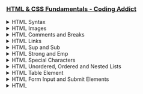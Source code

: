 ### [HTML & CSS Fundamentals - Coding Addict](https://www.codingaddict.io/l/products)

<details>
  <summary>HTML Syntax</summary>

### html_css\index.html

```html
<!DOCTYPE html>
<html lang="en">
  <head>
    <meta charset="UTF-8" />
    <meta name="viewport" content="width=device-width, initial-scale=1.0" />
    <title>First Webpage</title>
  </head>
  <body>
    <h1>Welcome to My First Webpage</h1>
    <p>This is a paragraph of text on my webpage.</p>
    <p>This is another paragraph with more information.</p>
    <p>
      Lorem ipsum dolor, sit amet consectetur adipisicing elit. Debitis
      cupiditate modi cum iste quam nulla, voluptatibus assumenda placeat magnam
      odit vel omnis, nemo, enim excepturi eos veritatis vero quia. Ipsum natus
      sint beatae tempora! Molestias nulla accusamus exercitationem pariatur,
      voluptate quibusdam sequi quasi ipsa odio aspernatur corporis. Dolor,
      laudantium quas.
    </p>
  </body>
</html>
```

<img width="2091" height="1440" alt="image" src="https://github.com/user-attachments/assets/e3c9ab6b-a8ea-4ff6-b3d7-55b548586295" />

</details>

<details>
  <summary>HTML Images</summary>

### html_css\index.html

```html
<!DOCTYPE html>
<html lang="en">
  <head>
    <meta charset="UTF-8" />
    <meta name="viewport" content="width=device-width, initial-scale=1.0" />
    <title>First Webpage</title>
  </head>
  <body>
    <h1>Welcome to My First Webpage</h1>
    <img src="./img/udemy.jpeg" width="300" height="150" alt="udemy image" />
    <img src="./img/udemy2.png" width="300" height="150" alt="udemy image 2" />
    <img src="./img/laptop.jpeg" width="420" height="280" alt="laptop image" />
    <p>This is a paragraph of text on my webpage.</p>
    <p>This is another paragraph with more information.</p>
    <p>
      Lorem ipsum dolor, sit amet consectetur adipisicing elit. Debitis
      cupiditate modi cum iste quam nulla, voluptatibus assumenda placeat magnam
      odit vel omnis, nemo, enim excepturi eos veritatis vero quia. Ipsum natus
      sint beatae tempora! Molestias nulla accusamus exercitationem pariatur,
      voluptate quibusdam sequi quasi ipsa odio aspernatur corporis. Dolor,
      laudantium quas.
    </p>
  </body>
</html>
```

<img width="2217" height="1440" alt="image" src="https://github.com/user-attachments/assets/0c82d48f-b5e8-4b7d-9382-99db88da9941" />
<img width="1470" height="1070" alt="image" src="https://github.com/user-attachments/assets/7d45a5c3-d0dd-4b1b-9b28-af8ed168e155" />

</details>

<details>
  <summary>HTML Comments and Breaks</summary>

### html_css\index.html

```html
<!DOCTYPE html>
<html lang="en">
  <head>
    <meta charset="UTF-8" />
    <meta name="viewport" content="width=device-width, initial-scale=1.0" />
    <title>First Webpage</title>
  </head>
  <body>
    <!-- This is a comment -->
    <h1>Welcome to My First Webpage</h1>
    <!-- Udemy Logos -->
    <img src="./img/udemy.jpeg" width="300" height="150" alt="udemy image" />
    <img src="./img/udemy2.png" width="300" height="150" alt="udemy image 2" />
    <!-- Laptop Logo -->
    <img src="./img/laptop.jpeg" width="420" height="280" alt="laptop image" />
    <p>This is a paragraph of text on my webpage.</p>
    <p>This is another paragraph with more information.</p>
    <p>
      <!-- This is a Lorem Ipsum placeholder -->
      Lorem ipsum dolor, sit amet consectetur adipisicing elit. <br />
      Debitis cupiditate modi cum iste quam nulla, voluptatibus assumenda
      placeat magnam odit vel omnis, nemo, enim excepturi eos veritatis vero
      quia. <br />
      Ipsum natus sint beatae tempora! <br />
      Molestias nulla accusamus exercitationem pariatur, voluptate quibusdam
      sequi quasi ipsa odio aspernatur corporis. <br />
      Dolor, laudantium quas.
    </p>
  </body>
</html>

```

<img width="2217" height="1440" alt="image" src="https://github.com/user-attachments/assets/03645dad-3aac-4cac-b794-3193da4a1391" />
<img width="1470" height="1070" alt="image" src="https://github.com/user-attachments/assets/a79e08d1-2cb6-42ce-aa98-1f42228fe8b8" />

</details>

<details>
  <summary>HTML Links</summary>

### html_css\index.html

```html
<!DOCTYPE html>
<html lang="en">
  <head>
    <meta charset="UTF-8" />
    <meta name="viewport" content="width=device-width, initial-scale=1.0" />
    <title>First Webpage</title>
  </head>
  <body>
    <p id="home">Top of page.</p>
    <!-- External Google Link -->
    <a href="https://www.google.com" target="_blank" rel="noopener">Google</a>
    <!-- External Facebook Link -->
    <a href="https://www.facebook.com" target="_blank" rel="noopener">Facebook</a>
    <br />
    <!-- Internal About Us Link -->
    <a href="./about.html">About Us</a>
    <br />
    <!-- Same page Link -->
    <a href="#featured-projects">Featured Projects</a>

    <h1>Welcome to My First Webpage</h1>

    <!-- Laptop Logo -->
    <a href="https://www.google.com" target="_blank" rel="noopener">
      <img
        src="./img/laptop.jpeg"
        width="420"
        height="280"
        alt="laptop image"
      />
    </a>
    <p>
      <!-- This is a Lorem Ipsum placeholder -->
      Lorem ipsum dolor, sit amet consectetur adipisicing elit. <br />
      Debitis cupiditate modi cum iste quam nulla, voluptatibus assumenda
      placeat magnam odit vel omnis, nemo, enim excepturi eos veritatis vero
      quia. <br />
      Lorem ipsum dolor sit amet consectetur adipisicing elit. Magni illum ullam
      vero facere beatae culpa unde! Magnam veniam non dignissimos culpa eaque.
      <br />
      Voluptatum quidem mollitia hic unde cupiditate nesciunt ipsa harum iste.
      <br />
      Cumque amet, suscipit voluptatem aut omnis laboriosam itaque perferendis
      nobis tempora necessitatibus quas excepturi sint cupiditate, in eos?
    </p>

    <h2 id="featured-projects">Featured Projects</h2>
    <p>Here are some of my featured projects:</p>
    <ul>
      <li>Project 1: Personal Website</li>
      <li>Project 2: Portfolio</li>
      <li>Project 3: Blog</li>
    </ul>
    <a href="#home">Back to Top</a>
  </body>
</html>

```

<img width="2217" height="1512" alt="image" src="https://github.com/user-attachments/assets/ef9b8282-0c08-41bf-8780-04caf87d12e2" />
<img width="1470" height="1070" alt="image" src="https://github.com/user-attachments/assets/64f94f8b-c262-4c7e-bad9-563ae4e6a1a0" />
<img width="1585" height="1164" alt="image" src="https://github.com/user-attachments/assets/57ed635a-8a08-4566-82de-cfc5b11ef531" />

</details>

<details>
  <summary>HTML Sup and Sub</summary>

### html_css\index.html

```html
<!DOCTYPE html>
<html lang="en">
  <head>
    <meta charset="UTF-8" />
    <meta name="viewport" content="width=device-width, initial-scale=1.0" />
    <title>First Webpage</title>
  </head>
  <body>
    <!-- Sup and Sub -->
    <h2>Superscript and Subscript</h2>
    <p>
      This is an example of <sup>superscript</sup> text and this is an example
      of <sub>subscript</sub> text.
    </p>
  </body>
</html>
```

<img width="2560" height="1540" alt="image" src="https://github.com/user-attachments/assets/82b467f5-2ad0-43bf-a2b9-da7d92bb9c76" />
<img width="1585" height="1164" alt="image" src="https://github.com/user-attachments/assets/d66beaa3-721e-4b92-882e-d9a5595da304" />

</details>

<details>
  <summary>HTML Strong and Emp</summary>

### html_css\index.html

```html
<!DOCTYPE html>
<html lang="en">
  <head>
    <meta charset="UTF-8" />
    <meta name="viewport" content="width=device-width, initial-scale=1.0" />
    <title>First Webpage</title>
  </head>
  <body>
    <!-- Strong and Emphasis -->
    <h2>Strong and Emphasis</h2>
    <p>
      This is an example of <strong>strong</strong> text and this is an example
      of <em>emphasized</em> text.
    </p>
  </body>
</html>
```

<img width="2560" height="1540" alt="image" src="https://github.com/user-attachments/assets/fcc8e168-67e9-4b26-befa-52a28d7e5e83" />
<img width="1585" height="1164" alt="image" src="https://github.com/user-attachments/assets/750e9e7f-c0e9-462e-944b-575c9e1e2bf4" />

</details>

<details>
  <summary>HTML Special Characters</summary>

### html_css\index.html

```html
<!DOCTYPE html>
<html lang="en">
  <head>
    <meta charset="UTF-8" />
    <meta name="viewport" content="width=device-width, initial-scale=1.0" />
    <title>First Webpage</title>
  </head>
  <body>
    <!-- Special characters -->
    <h2>Special Characters</h2>
    <p>
      This is an example of a paragraph with a special character: &copy; 2023 My
      Website. All rights reserved.
    </p>
    <p>
      Here is another special character: &hearts; (heart symbol) and &euro;
      (Euro symbol).
    </p>
  </body>
</html>

```

<img width="2560" height="1540" alt="image" src="https://github.com/user-attachments/assets/31e66148-8223-435b-89fc-53cb72402d51" />
<img width="1585" height="1164" alt="image" src="https://github.com/user-attachments/assets/57ad5089-7b77-47e9-9b95-5b95c613e212" />

</details>

<details>
  <summary>HTML Unordered, Ordered and Nested Lists</summary>

### html_css\index.html

```html
<!DOCTYPE html>
<html lang="en">
  <head>
    <meta charset="UTF-8" />
    <meta name="viewport" content="width=device-width, initial-scale=1.0" />
    <title>First Webpage</title>
  </head>
  <body>
    <!-- Unordered Lists -->
    <h2>Unordered List</h2>
    <ul>
      <li>Item 1</li>
      <li>Item 2</li>
      <li>Item 3</li>
    </ul>

    <!-- Ordered Lists -->
    <h2>Ordered List</h2>
    <ol>
      <li>First item</li>
      <li>Second item</li>
      <li>Third item</li>
    </ol>

    <!-- Nested Lists -->
    <h2>Nested List</h2>
    <ul>
      <li>
        Item 1
        <ul>
          <li>Subitem 1</li>
          <li>Subitem 2</li>
        </ul>
      </li>
      <li>Item 2</li>
    </ul>
  </body>
</html>
```

<img width="2560" height="1540" alt="image" src="https://github.com/user-attachments/assets/4bf28a5e-9b03-4e74-81a7-969d9e65a28e" />
<img width="1585" height="1164" alt="image" src="https://github.com/user-attachments/assets/f6b6fb79-31fa-4aa9-9f96-48b38336e456" />

</details>

<details>
  <summary>HTML Table Element</summary>

### html_css\index.html

```html
<!DOCTYPE html>
<html lang="en">
  <head>
    <meta charset="UTF-8" />
    <meta name="viewport" content="width=device-width, initial-scale=1.0" />
    <title>First Webpage</title>
  </head>
  <body>
    <!-- Table Element -->
    <h2>Table Element</h2>
    <table>
      <thead>
        <tr>
          <th>Name</th>
          <th>Age</th>
          <th>City</th>
        </tr>
      </thead>
      <tbody>
        <tr>
          <td>John Doe</td>
          <td>30</td>
          <td>New York</td>
        </tr>
        <tr>
          <td>Jane Smith</td>
          <td>25</td>
          <td>Los Angeles</td>
        </tr>
        <tr>
          <td>Mike Johnson</td>
          <td>35</td>
          <td>Chicago</td>
        </tr>
      </tbody>
    </table>
  </body>
</html>
```

<img width="2560" height="1540" alt="image" src="https://github.com/user-attachments/assets/36c4e58a-5337-4345-b96b-2788b971f696" />
<img width="1585" height="1164" alt="image" src="https://github.com/user-attachments/assets/556b2bf0-da5f-4282-9029-fc90608b1486" />

</details>

<details>
  <summary>HTML Form Input and Submit Elements</summary>

### html_css\index.html

```html
<!DOCTYPE html>
<html lang="en">
  <head>
    <meta charset="UTF-8" />
    <meta name="viewport" content="width=device-width, initial-scale=1.0" />
    <title>First Webpage</title>
  </head>
  <body>
    <!-- Form Input and Submit Elements -->
    <h2>Form Input and Submit Elements</h2>
    <form action="#" method="post">
      <!-- text input -->
      <label for="firstname">First Name:</label>
      <input type="text" id="firstname" name="firstname" required />
      <br /><br />
      <label for="lastname">Last Name:</label>
      <input type="text" id="lastname" name="lastname" required />
      <br /><br />

      <!-- email input -->
      <label for="email">Email:</label>
      <input
        type="email"
        id="email"
        name="email"
        value="email@example.com"
        required
      />

      <!-- number input -->
      <label for="age">Age:</label>
      <input type="number" id="age" name="age" min="0" required />

      <!-- password input -->
      <label for="password">Password:</label>
      <input
        type="password"
        id="password"
        name="password"
        placeholder="Enter your password"
        required
      />

      <input type="submit" value="Submit" />
      <button type="submit">Submit</button>
    </form>
  </body>
</html>

```

<img width="2560" height="1540" alt="image" src="https://github.com/user-attachments/assets/35ae73a7-8686-4144-b89d-a982438f0323" />
<img width="1585" height="1164" alt="image" src="https://github.com/user-attachments/assets/b3d48b1e-9ebc-483b-97a4-a630a8b5787e" />

</details>










<details>
  <summary>HTML</summary>

### html_css\index.html

```html

```

</details>











